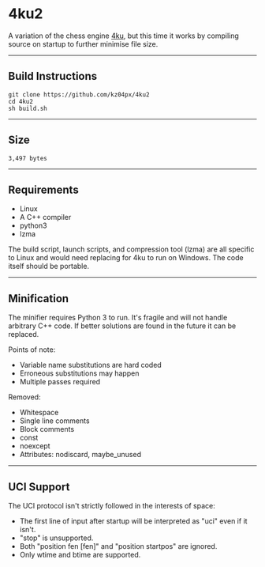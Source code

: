 # 4ku2
A variation of the chess engine [4ku](https://github.com/kz04px/4ku/), but this time it works by compiling source on startup to further minimise file size.

---

## Build Instructions
```
git clone https://github.com/kz04px/4ku2
cd 4ku2
sh build.sh
```

---

## Size
```
3,497 bytes
```

---

## Requirements
- Linux
- A C++ compiler
- python3
- lzma

The build script, launch scripts, and compression tool (lzma) are all specific to Linux and would need replacing for 4ku to run on Windows. The code itself should be portable.

---

## Minification
The minifier requires Python 3 to run. It's fragile and will not handle arbitrary C++ code. If better solutions are found in the future it can be replaced.

Points of note:
- Variable name substitutions are hard coded
- Erroneous substitutions may happen
- Multiple passes required

Removed:
- Whitespace
- Single line comments
- Block comments
- const
- noexcept
- Attributes: nodiscard, maybe_unused

---

## UCI Support
The UCI protocol isn't strictly followed in the interests of space:
- The first line of input after startup will be interpreted as "uci" even if it isn't.
- "stop" is unsupported.
- Both "position fen [fen]" and "position startpos" are ignored.
- Only wtime and btime are supported.
